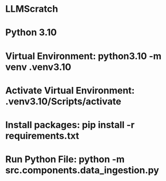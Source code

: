 # LLMScratch
# Python 3.10
# Virtual Environment: python3.10 -m venv .venv3.10
# Activate Virtual Environment: .venv3.10/Scripts/activate
# Install packages: pip install -r requirements.txt
# Run Python File: python -m src.components.data_ingestion.py

